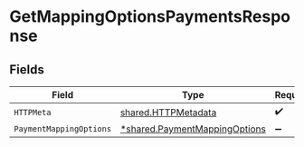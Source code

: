 # GetMappingOptionsPaymentsResponse


## Fields

| Field                                                                                | Type                                                                                 | Required                                                                             | Description                                                                          |
| ------------------------------------------------------------------------------------ | ------------------------------------------------------------------------------------ | ------------------------------------------------------------------------------------ | ------------------------------------------------------------------------------------ |
| `HTTPMeta`                                                                           | [shared.HTTPMetadata](../../../pkg/models/shared/httpmetadata.md)                    | :heavy_check_mark:                                                                   | N/A                                                                                  |
| `PaymentMappingOptions`                                                              | [*shared.PaymentMappingOptions](../../../pkg/models/shared/paymentmappingoptions.md) | :heavy_minus_sign:                                                                   | Success                                                                              |